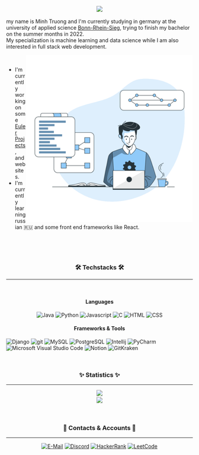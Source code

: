 <p align="center">
<img src="https://readme-typing-svg.herokuapp.com?font=Roboto&color=%2358B1F7&size=28&center=true&vCenter=true&width=450&height=100&lines=Hello+and+welcome+to+my+profile+%E2%98%BA%EF%B8%8F.;And+hello+there...;General+Kenobi"</p>
 <!-- https://readme-typing-svg.herokuapp.com/demo/ -->


 
my name is Minh Truong and I'm currently studying in germany at the university of applied science [Bonn-Rhein-Sieg](https://www.h-brs.de/de),
trying to finish my bachelor on the summer months in 2022. <br>
My specialization is machine learning and data science while I am also interested in full stack web development.

 <img src="Image.svg" align="right" alt="drawing" width="450"/>
 <!-- https://storyset.com/ -->
 
<br>
 
- I'm currently working on some [Euler Projects](https://projecteuler.net/), and websites.
- I'm currently learning russian 🇷🇺 and some front end frameworks like React. <br> <br>
 
  
 <br>
   
 <br>

   <h3 align="center">🛠️ Techstacks 🛠️</h3>
   
 ---
     
 <br> 

 <h4 align="center"> Languages</h4>
 
 
 <p align="center">
  <img height="50px" src="https://www.crosssoft.de/wp-content/uploads/2019/03/java-icon.png" title="Java">
  <img height="50px" src="https://cdn3.iconfinder.com/data/icons/logos-and-brands-adobe/512/267_Python-512.png" title="Python">
  <img height="50px" src="https://icon-library.com/images/javascript-icon-png/javascript-icon-png-23.jpg" title="Javascript">
  <img height="50px" src="https://cdn.icon-icons.com/icons2/2415/PNG/512/c_original_logo_icon_146611.png" title="C">
  <img height="50px" src="https://cdn.pixabay.com/photo/2017/08/05/11/16/logo-2582748_960_720.png" title="HTML">
  <img height="50px" src="https://cdn.pixabay.com/photo/2017/08/05/11/16/logo-2582747_960_720.png" title="CSS">
 </p>
  

 <h4 align="center"> Frameworks & Tools</h4>
   
  
 <p align="left">   
   <img height="50px" src="https://icon-library.com/images/django-icon/django-icon-0.jpg" title="Django">
   <img height="50px" src="https://www.vlinde.de/wp-content/uploads/2019/06/1024px-Git_icon.svg1_.png" title="git">
   <img height="50px" src="https://icons-for-free.com/iconfiles/png/512/development+logo+mysql+icon-1320184807686758112.png" title="MySQL">
   <img height="50px" src="https://user-images.githubusercontent.com/24623425/36042969-f87531d4-0d8a-11e8-9dee-e87ab8c6a9e3.png" title="PostgreSQL">
   <img height="50px" src="https://upload.wikimedia.org/wikipedia/commons/thumb/9/9c/IntelliJ_IDEA_Icon.svg/2048px-IntelliJ_IDEA_Icon.svg.png" title="Intellij">
   <img height="50px" src="https://upload.wikimedia.org/wikipedia/commons/thumb/1/1d/PyCharm_Icon.svg/1200px-PyCharm_Icon.svg.png" title="PyCharm">
   <img height="50px" src="https://upload.wikimedia.org/wikipedia/commons/thumb/9/9a/Visual_Studio_Code_1.35_icon.svg/1200px-Visual_Studio_Code_1.35_icon.svg.png"                 title="Microsoft Visual Studio Code">
   <img height="50px" src="https://cdn.iconscout.com/icon/free/png-256/notion-2296040-1911999.png" title="Notion">
   <img height="50px" src="https://user-images.githubusercontent.com/2437911/62945705-2e111300-bdd7-11e9-8f82-cffa978d1071.png" title="GitKraken"> 
</p>
 
<br>

   <h3 align="center">✨ Statistics ✨</h3>
   
---

   <p align="center">
   <!-- https://github.com/anuraghazra/github-readme-stats#deploy-on-your-own-vercel-instance -->
   <a href="#"><img src="https://github-readme-stats.vercel.app/api?username=xMinhx&count_private=true&show_icons=true&theme=prussian"> <br></a>
   <a href="#"><img src="https://github-readme-stats.vercel.app/api/top-langs/?username=xMinhx&layout=compact&theme=prussian&langs_count=10"></a>
  </p>
  
  
<br>  
 
  <h3 align="center"> 📝 Contacts & Accounts 📝</h4>
 
   ---
<p align="center">
  <a href="#"> <img height="25px" src="https://shields.io/badge/E--Mail-Minh--Truong%40live.de-blue?logo=gmail&style=for-the-badge" title="E-Mail"></a>
  <a href="#"> <img height="25px" src="https://shields.io/badge/Discord-Minh%235936-blue?logo=discord&style=for-the-badge" title="Discord"></a>
  <a href="https://www.hackerrank.com/minh_truong"> <img height="25px" src="https://shields.io/badge/HackerRank-%40minh__truong-blue?logo=hackerrank&style=for-the-badge" title="HackerRank" target="_blank"></a>
  <a href="https://leetcode.com/xMinhx/"> <img height="25px" src="https://shields.io/badge/LeetCode-xMinhx-blue?logo=leetcode&style=for-the-badge" title="LeetCode" target="_blank"></a>
</p>


 
  


<!--
**xMinhx/xMinhx** is a ✨ _special_ ✨ repository because its `README.md` (this file) appears on your GitHub profile.

Here are some ideas to get you started:

- 🔭 I’m currently working on ...
- 🌱 I’m currently learning ...
- 👯 I’m looking to collaborate on ...
- 🤔 I’m looking for help with ...
- 💬 Ask me about ...
- 📫 How to reach me: ...
- 😄 Pronouns: ...
- ⚡ Fun fact: ...
-->
